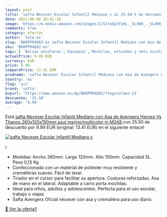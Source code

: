 ```yaml
---
layout: post
title: 'safta Neceser Escolar Infantil Mediano c al 25.50 % de descuento'
date: 2021-06-06 16:41:10
image: 'https://m.media-amazon.com/images/I/51+xDplFzmL._SL500_._SL400_.jpg'
comments: true
category: ofertas
author: 'tole.es'
slug: 'B08PPR4Q6Z-es safta Neceser Escolar Infantil Mediano con Asa de Avengers...'
sku: 'B08PPR4Q6Z-es'
tags: [ 'Bolsas escolares','Equipaje','Mochilas, estuches y sets escolares','escolar','safta', ]
actualPrice: 9.99 EUR
currency: EUR
price: 9.99
comparePrice: 13.41 EUR
prodname: 'safta Neceser Escolar Infantil Mediano con Asa de Avengers Heroes Vs Thanos  260x120x150mm  azul marino/multicolor  m  M248 '
country: 'es'
flag: '🇪🇸'
brand: 'safta'
buyurl: 'https://www.amazon.es/dp/B08PPR4Q6Z/?tag=tolees-21'
descuento: '25.50'
average: '9.99'
---
```


Está [safta Neceser Escolar Infantil Mediano con Asa de Avengers Heroes Vs Thanos  260x120x150mm  azul marino/multicolor  m  M248 ](https://www.amazon.es/dp/B08PPR4Q6Z/?tag=tolees-21) con 25.50 de descuento por 9.99 EUR (original: 13.41 EUR) en el siguiente enlace!

[![safta Neceser Escolar Infantil Mediano c](https://m.media-amazon.com/images/I/51+xDplFzmL._SL500_._SL400_.jpg)](https://www.amazon.es/dp/B08PPR4Q6Z/?tag=tolees-21)

ℹ️:

- Medidas: Ancho 260mm. Largo 120mm. Alto 150mm. Capacidad 5L. Peso 0,13 Kg
- Confeccionada con un material de poliéster muy resistente y cremalleras suaves. Fácil de lavar.
- Tirador en el cursor para facilitar su apertura. Costuras reforzadas. Asa de mano en el lateral. Adaptable a carro porta mochilas.
- Ideal para niños, adultos y adolescentes. Perfecta para el uso escolar, trabajo o viajes.
- Safta Avengers Oficial neceser con asa y cremallera para uso diario.

[🛒 Ver la oferta!!](https://www.amazon.es/dp/B08PPR4Q6Z/?tag=tolees-21)
